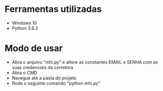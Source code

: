 # Ferramentas utilizadas

- Windows 10
- Python 3.8.3

# Modo de usar

- Abra o arquivo "mhi.py" e altere as constantes EMAIL e SENHA com as suas credenciais da corretora
- Abra o CMD
- Navegue até a pasta do projeto
- Rode o seguinte comando "python mhi.py"
